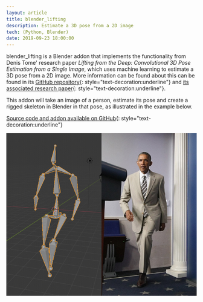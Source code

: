 ```yaml
---
layout: article
title: blender_lifting
description: Estimate a 3D pose from a 2D image
tech: (Python, Blender)
date: 2019-09-23 18:00:00
---
```


blender_lifting is a Blender addon that implements the functionality from Denis Tome' research paper _Lifting from the Deep: Convolutional 3D Pose Estimation from a Single Image_, which uses machine learning to estimate a 3D pose from a 2D image. More information can be found about this can be found in its [GitHub repository](https://github.com/DenisTome/Lifting-from-the-Deep-release){: style="text-decoration:underline"} and [its associated research paper](http://openaccess.thecvf.com/content_cvpr_2017/papers/Tome_Lifting_From_the_CVPR_2017_paper.pdf){: style="text-decoration:underline"}. 

This addon will take an image of a person, estimate its pose and create a rigged skeleton in Blender in that pose, as illustrated in the example below.

[Source code and addon available on GitHub](https://github.com/Fragrag/blender_lifting){: style="text-decoration:underline"}

![Example](/img/articles/blenderlifting/example.png)